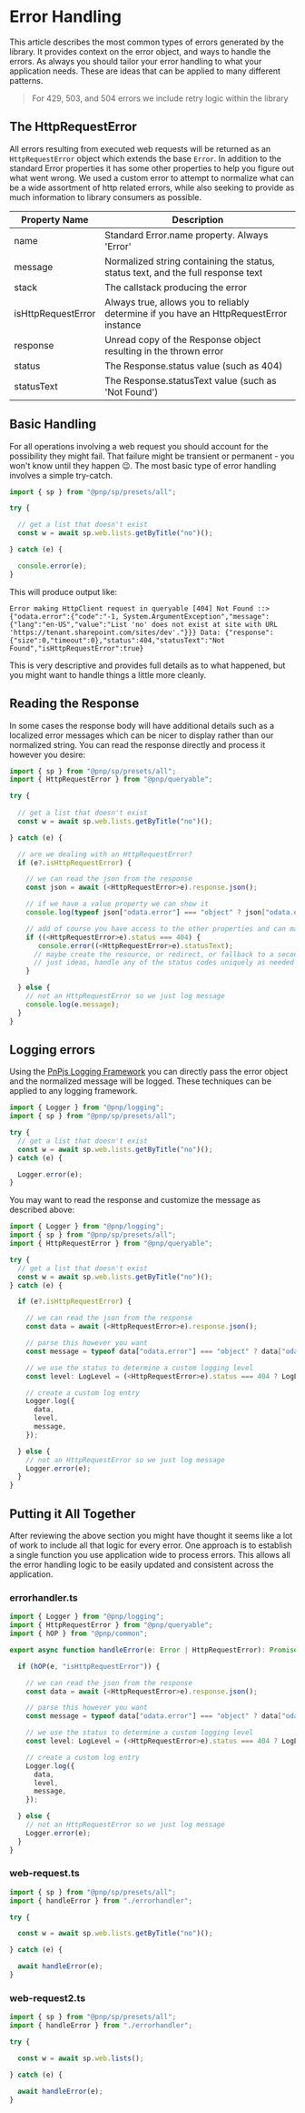 # Error Handling

This article describes the most common types of errors generated by the library. It provides context on the error object, and ways to handle the errors. As always you should tailor your error handling to what your application needs. These are ideas that can be applied to many different patterns.

> For 429, 503, and 504 errors we include retry logic within the library

## The HttpRequestError

All errors resulting from executed web requests will be returned as an `HttpRequestError` object which extends the base `Error`. In addition to the standard Error properties it has some other properties to help you figure out what went wrong. We used a custom error to attempt to normalize what can be a wide assortment of http related errors, while also seeking to provide as much information to library consumers as possible.

|Property Name|Description|
|---|---|
|name|Standard Error.name property. Always 'Error'|
|message|Normalized string containing the status, status text, and the full response text|
|stack|The callstack producing the error|
|isHttpRequestError|Always true, allows you to reliably determine if you have an HttpRequestError instance|
|response|Unread copy of the Response object resulting in the thrown error|
|status|The Response.status value (such as 404)
|statusText|The Response.statusText value (such as 'Not Found')

## Basic Handling

For all operations involving a web request you should account for the possibility they might fail. That failure might be transient or permanent - you won't know until they happen 😉. The most basic type of error handling involves a simple try-catch.

```TypeScript
import { sp } from "@pnp/sp/presets/all";

try {

  // get a list that doesn't exist
  const w = await sp.web.lists.getByTitle("no")();

} catch (e) {

  console.error(e);
}
```

This will produce output like:

```
Error making HttpClient request in queryable [404] Not Found ::> {"odata.error":{"code":"-1, System.ArgumentException","message":{"lang":"en-US","value":"List 'no' does not exist at site with URL 'https://tenant.sharepoint.com/sites/dev'."}}} Data: {"response":{"size":0,"timeout":0},"status":404,"statusText":"Not Found","isHttpRequestError":true}
```

This is very descriptive and provides full details as to what happened, but you might want to handle things a little more cleanly.

## Reading the Response

In some cases the response body will have additional details such as a localized error messages which can be nicer to display rather than our normalized string. You can read the response directly and process it however you desire:

```TypeScript
import { sp } from "@pnp/sp/presets/all";
import { HttpRequestError } from "@pnp/queryable";

try {
  
  // get a list that doesn't exist
  const w = await sp.web.lists.getByTitle("no")();

} catch (e) {

  // are we dealing with an HttpRequestError?
  if (e?.isHttpRequestError) {

    // we can read the json from the response
    const json = await (<HttpRequestError>e).response.json();

    // if we have a value property we can show it
    console.log(typeof json["odata.error"] === "object" ? json["odata.error"].message.value : e.message);

    // add of course you have access to the other properties and can make choices on how to act
    if ((<HttpRequestError>e).status === 404) {
       console.error((<HttpRequestError>e).statusText);
      // maybe create the resource, or redirect, or fallback to a secondary data source
      // just ideas, handle any of the status codes uniquely as needed
    }

  } else {
    // not an HttpRequestError so we just log message
    console.log(e.message);
  }
}
```

## Logging errors

Using the [PnPjs Logging Framework](../logging/index.md) you can directly pass the error object and the normalized message will be logged. These techniques can be applied to any logging framework.

```TypeScript
import { Logger } from "@pnp/logging";
import { sp } from "@pnp/sp/presets/all";

try {
  // get a list that doesn't exist
  const w = await sp.web.lists.getByTitle("no")();  
} catch (e) {

  Logger.error(e);
}
```

You may want to read the response and customize the message as described above:

```TypeScript
import { Logger } from "@pnp/logging";
import { sp } from "@pnp/sp/presets/all";
import { HttpRequestError } from "@pnp/queryable";

try {
  // get a list that doesn't exist
  const w = await sp.web.lists.getByTitle("no")();  
} catch (e) {

  if (e?.isHttpRequestError) {

    // we can read the json from the response
    const data = await (<HttpRequestError>e).response.json();

    // parse this however you want
    const message = typeof data["odata.error"] === "object" ? data["odata.error"].message.value : e.message;

    // we use the status to determine a custom logging level
    const level: LogLevel = (<HttpRequestError>e).status === 404 ? LogLevel.Warning : LogLevel.Info;

    // create a custom log entry
    Logger.log({
      data,
      level,
      message,
    });

  } else {
    // not an HttpRequestError so we just log message
    Logger.error(e);
  }
}
```

## Putting it All Together

After reviewing the above section you might have thought it seems like a lot of work to include all that logic for every error. One approach is to establish a single function you use application wide to process errors. This allows all the error handling logic to be easily updated and consistent across the application.

### errorhandler.ts

```TypeScript
import { Logger } from "@pnp/logging";
import { HttpRequestError } from "@pnp/queryable";
import { hOP } from "@pnp/common";

export async function handleError(e: Error | HttpRequestError): Promise<void> {

  if (hOP(e, "isHttpRequestError")) {

    // we can read the json from the response
    const data = await (<HttpRequestError>e).response.json();

    // parse this however you want
    const message = typeof data["odata.error"] === "object" ? data["odata.error"].message.value : e.message;

    // we use the status to determine a custom logging level
    const level: LogLevel = (<HttpRequestError>e).status === 404 ? LogLevel.Warning : LogLevel.Info;

    // create a custom log entry
    Logger.log({
      data,
      level,
      message,
    });

  } else {
    // not an HttpRequestError so we just log message
    Logger.error(e);
  }
}
```

### web-request.ts

```TypeScript
import { sp } from "@pnp/sp/presets/all";
import { handleError } from "./errorhandler";

try {

  const w = await sp.web.lists.getByTitle("no")();

} catch (e) {

  await handleError(e);
}
```

### web-request2.ts

```TypeScript
import { sp } from "@pnp/sp/presets/all";
import { handleError } from "./errorhandler";

try {

  const w = await sp.web.lists();

} catch (e) {

  await handleError(e);
}
```
